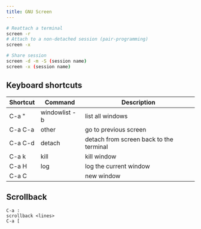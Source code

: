 ```yaml
---
title: GNU Screen
---
```


```bash
# Reattach a terminal
screen -r
# Attach to a non-detached session (pair-programming)
screen -x

# Share session
screen -d -m -S (session name)
screen -x (session name)
```

## Keyboard shortcuts

Shortcut | Command       | Description
---      | ---           | ---
C-a "    | windowlist -b | list all windows
C-a C-a  | other         | go to previous screen
C-a C-d  | detach        | detach from screen back to the terminal
C-a k    | kill          | kill window
C-a H    | log           | log the current window
C-a C    |               | new window

## Scrollback

	C-a :
	scrollback <lines>
	C-a [

